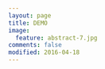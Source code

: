 ```yaml
---
layout: page
title: DEMO
image:
  feature: abstract-7.jpg
comments: false
modified: 2016-04-18
---
```


<figure class="third">
    <a href="https://github.com/tengbinlive/tengbinlive.github.io/blob/master/apk/app-boqii-four.apk?raw=true" target="_blank"><img src="/images/device-2016-09-29-174700.png" alt=""></a>
    <a href="https://github.com/tengbinlive/tengbinlive.github.io/blob/master/apk/app-aibao-demo.apk?raw=true" target="_blank"><img src="/images/device-2016-04-18-095836.png" alt=""></a>
    <a href="https://github.com/tengbinlive/tengbinlive.github.io/blob/master/apk/app-investment.apk?raw=true" target="_blank"><img src="/images/device-2016-04-18-095155.png" alt=""></a>
</figure>

<figure class="third">
    <a href="https://github.com/tengbinlive/tengbinlive.github.io/blob/master/apk/app-coolplace-demo.apk?raw=true" target="_blank"><img src="/images/device-2016-04-18-100512.png" alt=""></a>
    <a href="https://github.com/tengbinlive/tengbinlive.github.io/blob/master/apk/app-gewara-sport.apk?raw=true" target="_blank"><img src="/images/device-2016-04-18-101017.png" alt=""></a>
    <a href="https://github.com/tengbinlive/tengbinlive.github.io/blob/master/apk/app-gewara-sport-crm.apk?raw=true" target="_blank"><img src="/images/device-2016-04-18-101348.png" alt=""></a>
</figure>

<figure class="third">
    <a href="https://github.com/tengbinlive/tengbinlive.github.io/blob/master/apk/app-jyzj.apk?raw=true" target="_blank"><img src="/images/device-2016-04-18-101545.png" alt=""></a>
    <a href="https://github.com/tengbinlive/tengbinlive.github.io/blob/master/apk/app-box2d-demo.apk?raw=true" target="_blank"><img src="/images/device-2016-04-18-102232.png" alt=""></a>
    <a href="https://github.com/tengbinlive/tengbinlive.github.io/blob/master/apk/app-test.apk?raw=true" target="_blank"><img src="/images/device-2016-06-07-120624.png" alt=""></a>
</figure>

<figure class="third">
    <a href="https://github.com/tengbinlive/tengbinlive.github.io/blob/master/apk/app-whisper.apk?raw=true" target="_blank"><img src="/images/device-2017-06-19-111701.png" alt=""></a>
</figure>